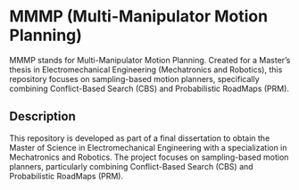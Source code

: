 # MMMP (Multi-Manipulator Motion Planning)
MMMP stands for Multi-Manipulator Motion Planning. Created for a Master’s thesis in Electromechanical Engineering (Mechatronics and Robotics), this repository focuses on sampling-based motion planners, specifically combining Conflict-Based Search (CBS) and Probabilistic RoadMaps (PRM).

## Description
This repository is developed as part of a final dissertation to obtain the Master of Science in Electromechanical Engineering with a specialization in Mechatronics and Robotics. The project focuses on sampling-based motion planners, particularly combining Conflict-Based Search (CBS) and Probabilistic RoadMaps (PRM).
